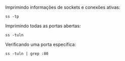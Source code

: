 Imprimindo informações de sockets e conexões ativas:

	ss -tp

Imprimindo todas as portas abertas:

    ss -tuln

Verificando uma porta específica:

    ss -tuln | grep :80
